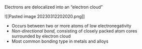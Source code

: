 Electrons are delocalized into an “electron cloud”

![[Pasted image 20230312202020.png]]

- Occurs between two or more atoms of low electronegativity
- *Non-directional bond,* consisting of closely packed atom cores surrounded by electron cloud
- Most common bonding type in metals and alloys